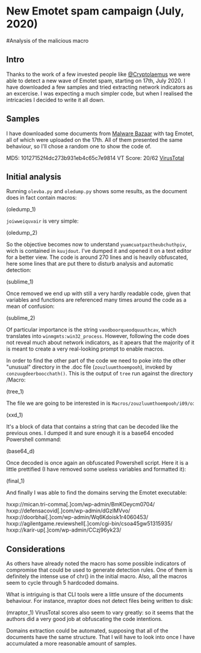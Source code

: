 # New Emotet spam campaign (July, 2020)
#Analysis of the malicious macro

## Intro

Thanks to the work of a few invested people like [@Cryptolaemus](https://twitter.com/Cryptolaemus1) we were able to detect a new wave of Emotet spam, starting on 17th, July 2020.
I have downloaded a few samples and tried extracting network indicators as an excercise. I was expecting a much simpler code, but when I realised the intricacies I decided to write it all down.

## Samples

I have downloaded some documents from [Malware Bazaar](https://bazaar.abuse.ch/browse/) with tag Emotet, all of which were uploaded on the 17th. All of them presented the same behaviour, so I'll chose a random one to show the code of.

MD5: 10127152f4dc273b931eb4c65c7e9814
VT Score: 20/62
[VirusTotal](https://www.virustotal.com/gui/file/25941d1dac273e9438afe0bf0b3a913474ff21b6c559c8f9c5a1820eac5e6281/detection)

## Initial analysis

Running `olevba.py` and `oledump.py` shows some results, as the document does in fact contain macros:

(oledump_1)

`joiwweiquvair` is very simple:

(oledump_2)

So the objective becomes now to understand `yuamcuatpaztheubchuthpiv`, wich is contained in `kuujdout`. I've dumped it and opened it on a text editor for a better view.
The code is around 270 lines and is heavily obfuscated, here some lines that are put there to disturb analysis and automatic detection:

(sublime_1)

Once removed we end up with still a very hardly readable code, given that variables and functions are referenced many times around the code as a mean of confusion:

(sublime_2)

Of particular importance is the string `vaodboorqueodquuuthcav`, which translates into `winmgmts:win32_process`.
However, following the code does not reveal much about network indicators, as it apears that the majority of it is meant to create a very real-looking prompt to enable macros.

In order to find the other part of the code we need to poke into the other "unusual" directory in the .doc file (`zouzluumthoempooh`), invoked by `conzuugdeerboocchath()`.
This is the output of `tree` run against the directory /Macro:

(tree_1)

The file we are going to be interested in is `Macros/zouzluumthoempooh/i09/o`:

(xxd_1)

It's a block of data that contains a string that can be decoded like the previous ones. I dumped it and sure enough it is a base64 encoded Powershell command:

(base64_d)

Once decoded is once again an obfuscated Powershell script.
Here it is a little prettified (I have removed some useless variables and formatted it):

(final_1)

And finally I was able to find the domains serving the Emotet executable:

hxxp://mican.tri-comma[.]com/wp-admin/BmKOeycm0704/
hxxp://defensacovid[.]com/wp-admin/dGzIMVvo/
hxxp://doorbhai[.]com/wp-admin/Wq6Kdoisk1r4060453/
hxxp://agilentgame.reviewshell[.]com/cgi-bin/csoa45gw51315935/
hxxp://karir-up[.]com/wp-admin/CCzj96yk23/

## Considerations

As others have already noted the macro has some possible indicators of compromise that could be used to generate detection rules. One of them is definitely the intense use of chr() in the initial macro. Also, all the macros seem to cycle through 5 hardcoded domains.

What is intriguing is that CLI tools were a little unsure of the documents behaviour. For instance, mraptor does not detect files being written to disk:

(mraptor_1)
VirusTotal scores also seem to vary greatly: so it seems that the authors did a very good job at obfuscating the code intentions.

Domains extraction could be automated, supposing that all of the documents have the same structure. That I will have to look into once I have accumulated a more reasonable amount of samples.